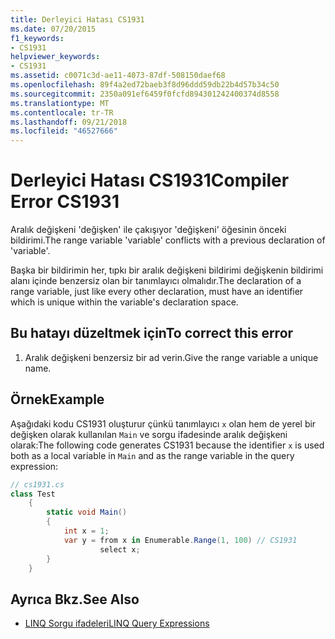 ```yaml
---
title: Derleyici Hatası CS1931
ms.date: 07/20/2015
f1_keywords:
- CS1931
helpviewer_keywords:
- CS1931
ms.assetid: c0071c3d-ae11-4073-87df-508150daef68
ms.openlocfilehash: 89f4a2ed72baeb3f8d96ddd59db22b4d57b34c50
ms.sourcegitcommit: 2350a091ef6459f0fcfd894301242400374d8558
ms.translationtype: MT
ms.contentlocale: tr-TR
ms.lasthandoff: 09/21/2018
ms.locfileid: "46527666"
---
```

# <a name="compiler-error-cs1931"></a><span data-ttu-id="daf82-102">Derleyici Hatası CS1931</span><span class="sxs-lookup"><span data-stu-id="daf82-102">Compiler Error CS1931</span></span>
<span data-ttu-id="daf82-103">Aralık değişkeni 'değişken' ile çakışıyor 'değişkeni' öğesinin önceki bildirimi.</span><span class="sxs-lookup"><span data-stu-id="daf82-103">The range variable 'variable' conflicts with a previous declaration of 'variable'.</span></span>  
  
 <span data-ttu-id="daf82-104">Başka bir bildirimin her, tıpkı bir aralık değişkeni bildirimi değişkenin bildirimi alanı içinde benzersiz olan bir tanımlayıcı olmalıdır.</span><span class="sxs-lookup"><span data-stu-id="daf82-104">The declaration of a range variable, just like every other declaration, must have an identifier which is unique within the variable's declaration space.</span></span>  
  
## <a name="to-correct-this-error"></a><span data-ttu-id="daf82-105">Bu hatayı düzeltmek için</span><span class="sxs-lookup"><span data-stu-id="daf82-105">To correct this error</span></span>  
  
1.  <span data-ttu-id="daf82-106">Aralık değişkeni benzersiz bir ad verin.</span><span class="sxs-lookup"><span data-stu-id="daf82-106">Give the range variable a unique name.</span></span>  
  
## <a name="example"></a><span data-ttu-id="daf82-107">Örnek</span><span class="sxs-lookup"><span data-stu-id="daf82-107">Example</span></span>  
 <span data-ttu-id="daf82-108">Aşağıdaki kodu CS1931 oluşturur çünkü tanımlayıcı `x` olan hem de yerel bir değişken olarak kullanılan `Main` ve sorgu ifadesinde aralık değişkeni olarak:</span><span class="sxs-lookup"><span data-stu-id="daf82-108">The following code generates CS1931 because the identifier `x` is used both as a local variable in `Main` and as the range variable in the query expression:</span></span>  
  
```csharp  
// cs1931.cs  
class Test  
    {  
        static void Main()  
        {  
            int x = 1;  
            var y = from x in Enumerable.Range(1, 100) // CS1931  
                    select x;  
        }  
    }  
```  
  
## <a name="see-also"></a><span data-ttu-id="daf82-109">Ayrıca Bkz.</span><span class="sxs-lookup"><span data-stu-id="daf82-109">See Also</span></span>

- [<span data-ttu-id="daf82-110">LINQ Sorgu ifadeleri</span><span class="sxs-lookup"><span data-stu-id="daf82-110">LINQ Query Expressions</span></span>](../../csharp/programming-guide/linq-query-expressions/index.md)
